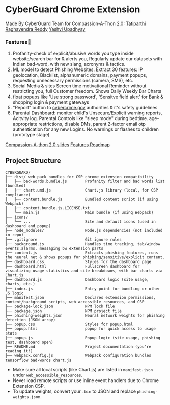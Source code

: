 ﻿# CyberGuard Chrome Extension
Made By CyberGuard Team for Compassion-A-Thon 2.0:
[Tatiparthi Raghavendra Reddy](23f2002940@ds.study.iitm.ac.in)
[Yashvi Upadhyay](24f2007780@ds.study.iitm.ac.in)

### Features🤖
1. Profanity-check of explicit/abusive words you type inside website/search bar for & alerts you, Regularly update our datasets with Indian bad-word, with new slang, acronyms & tactics.
2. ML model to detect Phishing Websites. Extract 30 features: IP geolocation, Blacklist, alphanumeric domains, payment popups, requesting unnecessary permissions (camera, SMS), etc.
3. Social Media & sites Screen time motivational Reminder without restricting you, full Customer freedom. Shows Daily Weekly Bar Charts
4. float popups like 'Use strong password', 'Sensitve field alert' for Bank & shopping login & payment gateways
5. "Report" button to [cybercrime.gov](cybercrime.gov.in) authorities & it's safety guidelines
7. Parental Dashboard: monitor child's Unsecure/Explicit warning reports, Acitvity log. Parental Controls like "sleep mode" during bedtime. age-appropriate restrictions, disable DMs, parent 2-factor email otp authentication for any new Logins. No warnings or flashes to children (prototype stage)

[Compassion-A-thon 2.0 slides](https://docs.google.com/presentation/d/17qy9XTDllV1emOcEeT_hT0rKvmnm8gRefFuDwI8hClE/edit?usp=sharing)
[Features Roadmap](https://docs.google.com/document/d/1-DmBus_-4BKtybs03VGKvMj0MCYGvAUoUQqLw9GVIdk/edit?usp=sharing)
## Project Structure

```
CYBERGUARD/
├── dist/ web pack bundles for CSP chrome extension compatibility
│   ├── bad-words.bundle.js        Profanity filter and bad words list (bundled)
│   ├── chart.umd.js               Chart.js library (local, for CSP compliance)
│   ├── content.bundle.js          Bundled content script (if using Webpack)
│   ├── content.bundle.js.LICENSE.txt
│   └── main.js                    Main bundle (if using Webpack)
├── icons/
│   └── ...                        Site and default icons (used in dashboard and popup)
├── node_modules/                  Node.js dependencies (not included in repo)
├── .gitignore                     Git ignore rules
├── background.js                  Handles time tracking, tab/window events,alarms, messaging bw extension parts
├── content.js                     Extracts phishing features, runs the neural net & shows popups for phishing/sensitive/explicit content.
├── dashboard.css                  Styles for the dashboard page
├── dashboard.html                 Fullscreen dashboard for visualizing usage statistics and site breakdowns, with bar charts via Chart.js
├── dashboard.js                   Dashboard logic (site usage, charts, etc.)
├── index.js                       Entry point for bundling or other JS logic
├── manifest.json                  Declares extension permissions, content/background scripts, web accessible resources, and CSP
├── package-lock.json              NPM lock file
├── package.json                   NPM project file
├── phishing-weights.json          Neural network weights for phishing detection (JSON array)
├── popup.css                      Styles for popup.html
├── popup.html                     popup for quick access to usage stats
├── popup.js                       Popup logic (site usage, phishing test, dashboard open)
├── README.md                      Project documentation (you're reading it!)
├── webpack.config.js              Webpack configuration bundles tensorflow bad-words chart.js
```


- Make sure all local scripts (like Chart.js) are listed in `manifest.json` under `web_accessible_resources`.
- Never load remote scripts or use inline event handlers due to Chrome Extension CSP.
- To update weights, convert your `.bin` to JSON and replace `phishing-weights.json`.
